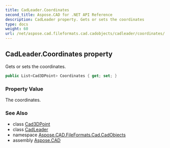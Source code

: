 ```yaml
---
title: CadLeader.Coordinates
second_title: Aspose.CAD for .NET API Reference
description: CadLeader property. Gets or sets the coordinates
type: docs
weight: 60
url: /net/aspose.cad.fileformats.cad.cadobjects/cadleader/coordinates/
---
```

## CadLeader.Coordinates property

Gets or sets the coordinates.

```csharp
public List<Cad3DPoint> Coordinates { get; set; }
```

### Property Value

The coordinates.

### See Also

* class [Cad3DPoint](../../cad3dpoint/)
* class [CadLeader](../)
* namespace [Aspose.CAD.FileFormats.Cad.CadObjects](../../cadleader/)
* assembly [Aspose.CAD](../../../)


